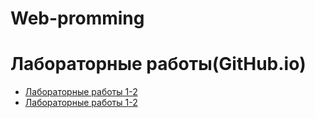 # Web-promming
# Лабораторные работы(GitHub.io)
- [Лабораторные работы 1-2](https://nastya1pakh.github.io/Web-promming/LR1-2/calc2)
- [Лабораторные работы 1-2](https://nastya1pakh.github.io/Web-promming/LR3)
